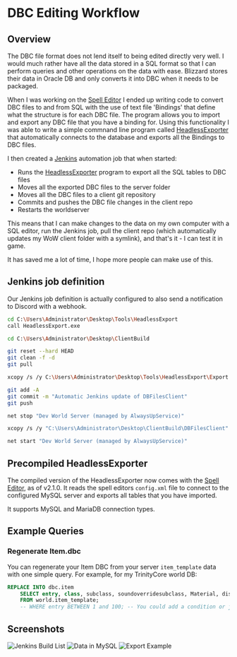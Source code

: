 # DBC Editing Workflow
## Overview

The DBC file format does not lend itself to being edited directly very well. I would much rather have all the data stored in a SQL format so that I can perform queries and other operations on the data with ease. Blizzard stores their data in Oracle DB and only converts it into DBC when it needs to be packaged.

When I was working on the [Spell Editor](https://github.com/stoneharry/WoW-Spell-Editor) I ended up writing code to convert DBC files to and from SQL with the use of text file 'Bindings' that define what the structure is for each DBC file. The program allows you to import and export any DBC file that you have a binding for. Using this functionality I was able to write a simple commnand line program called [HeadlessExporter](https://github.com/stoneharry/WoW-Spell-Editor/blob/master/HeadlessExport/Program.cs) that automatically connects to the database and exports all the Bindings to DBC files.

I then created a [Jenkins](https://www.jenkins.io/) automation job that when started:
- Runs the [HeadlessExporter](https://github.com/stoneharry/WoW-Spell-Editor/blob/master/HeadlessExport/Program.cs) program to export all the SQL tables to DBC files
- Moves all the exported DBC files to the server folder
- Moves all the DBC files to a client git repository
- Commits and pushes the DBC file changes in the client repo
- Restarts the worldserver

This means that I can make changes to the data on my own computer with a SQL editor, run the Jenkins job, pull the client repo (which automatically updates my WoW client folder with a symlink), and that's it - I can test it in game.

It has saved me a lot of time, I hope more people can make use of this.

## Jenkins job definition

Our Jenkins job definition is actually configured to also send a notification to Discord with a webhook.
```bash
cd C:\Users\Administrator\Desktop\Tools\HeadlessExport
call HeadlessExport.exe

cd C:\Users\Administrator\Desktop\ClientBuild

git reset --hard HEAD
git clean -f -d
git pull

xcopy /s /y C:\Users\Administrator\Desktop\Tools\HeadlessExport\Export C:\Users\Administrator\Desktop\ClientBuild\DBFilesClient

git add -A
git commit -m "Automatic Jenkins update of DBFilesClient"
git push

net stop "Dev World Server (managed by AlwaysUpService)"

xcopy /s /y "C:\Users\Administrator\Desktop\ClientBuild\DBFilesClient" "C:\HoT\Development\Server\dbc"

net start "Dev World Server (managed by AlwaysUpService)"
```

## Precompiled HeadlessExporter

The compiled version of the HeadlessExporter now comes with the [Spell Editor](https://github.com/stoneharry/WoW-Spell-Editor/releases), as of v2.1.0. It reads the spell editors `config.xml` file to connect to the configured MySQL server and exports all tables that you have imported.

It supports MySQL and MariaDB connection types.

## Example Queries
### Regenerate Item.dbc

You can regenerate your Item DBC from your server `item_template` data with one simple query. For example, for my TrinityCore world DB:
```sql
REPLACE INTO dbc.item
    SELECT entry, class, subclass, soundoverridesubclass, Material, displayid, InventoryType, sheath
    FROM world.item_template;
    -- WHERE entry BETWEEN 1 and 100; -- You could add a condition or just regenerate everything
```

## Screenshots

![Jenkins Build List](https://i.imgur.com/D1FgsmG.png)
![Data in MySQL](https://i.imgur.com/82V2IxE.png)
![Export Example](https://i.imgur.com/pSLS33x.png)

